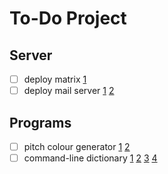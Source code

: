 # To-Do Project

## Server
- [ ] deploy matrix [1](https://github.com/spantaleev/matrix-docker-ansible-deploy)
- [ ] deploy mail server [1](https://mailinabox.email/) [2](https://github.com/LukeSmithxyz/emailwiz)

## Programs
- [ ] pitch colour generator [1](https://github.com/migaku-official/Migaku-Japanese-Addon) [2](https://github.com/Ajatt-Tools/JaPitch)
- [ ] command-line dictionary [1](https://github.com/FooSoft/yomichan) [2](https://github.com/Ben-Kerman/immersive) [3](https://github.com/migaku-official/Migaku-Dictionary-Addon) [4](https://github.com/pigoz/lat)
